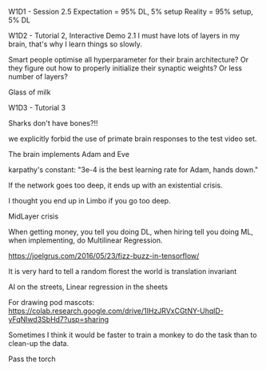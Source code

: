 W1D1 - Session 2.5
Expectation = 95% DL, 5% setup
Reality = 95% setup, 5% DL

W1D2 - Tutorial 2, Interactive Demo 2.1 
I must have lots of layers in my brain, that's why I learn things so slowly.

Smart people optimise all hyperparameter for their brain architecture? Or they figure out how to properly initialize their synaptic weights? Or less number of layers?

Glass of milk

W1D3 - Tutorial 3

Sharks don't have bones?!!

we explicitly forbid the use of primate brain responses to the test video set. 

The brain implements Adam and Eve

karpathy's constant: "3e-4 is the best learning rate for Adam, hands down."

If the network goes too deep, it ends up with an existential crisis.

I thought you end up in Limbo if you go too deep.

MidLayer crisis

When getting money, you tell you doing DL, when hiring tell you doing ML, when implementing, do Multilinear Regression.

https://joelgrus.com/2016/05/23/fizz-buzz-in-tensorflow/

It is very hard to tell a random florest the world is translation invariant

AI on the streets, Linear regression in the sheets

For drawing pod mascots: https://colab.research.google.com/drive/1IHzJRVxCGtNY-UhqlD-yFqNlwd3SbHd7?usp=sharing

Sometimes I think it would be faster to train a monkey to do the task than to clean-up the data.

Pass the torch